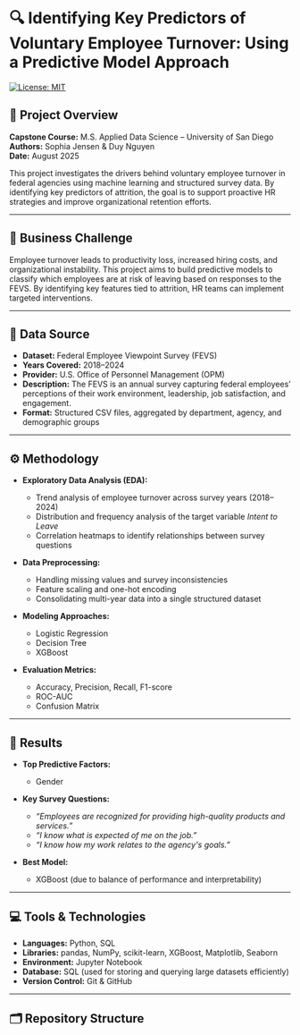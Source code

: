 # 🔍 Identifying Key Predictors of Voluntary Employee Turnover: Using a Predictive Model Approach

[![License: MIT](https://img.shields.io/badge/license-MIT-blue.svg)](#license)

## 📘 Project Overview

**Capstone Course:** M.S. Applied Data Science – University of San Diego  
**Authors:** Sophia Jensen & Duy Nguyen  
**Date:** August 2025  

This project investigates the drivers behind voluntary employee turnover in federal agencies using machine learning and structured survey data. By identifying key predictors of attrition, the goal is to support proactive HR strategies and improve organizational retention efforts.

---

## 🎯 Business Challenge

Employee turnover leads to productivity loss, increased hiring costs, and organizational instability. This project aims to build predictive models to classify which employees are at risk of leaving based on responses to the FEVS. By identifying key features tied to attrition, HR teams can implement targeted interventions.

---

## 📁 Data Source

- **Dataset:** Federal Employee Viewpoint Survey (FEVS)  
- **Years Covered:** 2018–2024  
- **Provider:** U.S. Office of Personnel Management (OPM)  
- **Description:** The FEVS is an annual survey capturing federal employees’ perceptions of their work environment, leadership, job satisfaction, and engagement.  
- **Format:** Structured CSV files, aggregated by department, agency, and demographic groups

---

## ⚙️ Methodology

- **Exploratory Data Analysis (EDA):**  
  - Trend analysis of employee turnover across survey years (2018–2024)  
  - Distribution and frequency analysis of the target variable *Intent to Leave*  
  - Correlation heatmaps to identify relationships between survey questions
    
- **Data Preprocessing:**  
  - Handling missing values and survey inconsistencies  
  - Feature scaling and one-hot encoding  
  - Consolidating multi-year data into a single structured dataset

- **Modeling Approaches:**  
  - Logistic Regression  
  - Decision Tree  
  - XGBoost  

- **Evaluation Metrics:**  
  - Accuracy, Precision, Recall, F1-score  
  - ROC-AUC  
  - Confusion Matrix

---

## 🧪 Results

- **Top Predictive Factors:**  
  - Gender
- **Key Survey Questions:**  
  - *“Employees are recognized for providing high-quality products and services.”*  
  - *“I know what is expected of me on the job.”*  
  - *“I know how my work relates to the agency's goals.”*

- **Best Model:**  
  - XGBoost (due to balance of performance and interpretability)

---

## 💻 Tools & Technologies

- **Languages:** Python, SQL  
- **Libraries:** pandas, NumPy, scikit-learn, XGBoost, Matplotlib, Seaborn  
- **Environment:** Jupyter Notebook  
- **Database:** SQL (used for storing and querying large datasets efficiently)  
- **Version Control:** Git & GitHub  

---

## 🗂️ Repository Structure

